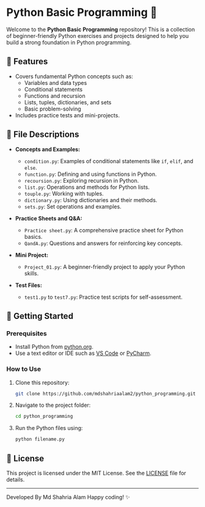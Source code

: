 # Python Basic Programming 🐍

Welcome to the **Python Basic Programming** repository! This is a collection of beginner-friendly Python exercises and projects designed to help you build a strong foundation in Python programming.

## 🌟 Features
- Covers fundamental Python concepts such as:
  - Variables and data types
  - Conditional statements
  - Functions and recursion
  - Lists, tuples, dictionaries, and sets
  - Basic problem-solving
- Includes practice tests and mini-projects.

## 📁 File Descriptions

- **Concepts and Examples:**
  - `condition.py`: Examples of conditional statements like `if`, `elif`, and `else`.
  - `function.py`: Defining and using functions in Python.
  - `recoursion.py`: Exploring recursion in Python.
  - `list.py`: Operations and methods for Python lists.
  - `touple.py`: Working with tuples.
  - `dictionary.py`: Using dictionaries and their methods.
  - `sets.py`: Set operations and examples.

- **Practice Sheets and Q&A:**
  - `Practice sheet.py`: A comprehensive practice sheet for Python basics.
  - `QandA.py`: Questions and answers for reinforcing key concepts.

- **Mini Project:**
  - `Project_01.py`: A beginner-friendly project to apply your Python skills.

- **Test Files:**
  - `test1.py` to `test7.py`: Practice test scripts for self-assessment.

## 🚀 Getting Started

### Prerequisites
- Install Python from [python.org](https://www.python.org/).
- Use a text editor or IDE such as [VS Code](https://code.visualstudio.com/) or [PyCharm](https://www.jetbrains.com/pycharm/).

### How to Use
1. Clone this repository:
   ```bash
   git clone https://github.com/mdshahriaalam2/python_programming.git
   ```
2. Navigate to the project folder:
   ```bash
   cd python_programming
   ```
3. Run the Python files using:
   ```bash
   python filename.py
   ```

## 📜 License
This project is licensed under the MIT License. See the [LICENSE](LICENSE) file for details.

---
Developed By Md Shahria Alam
Happy coding! ✨
